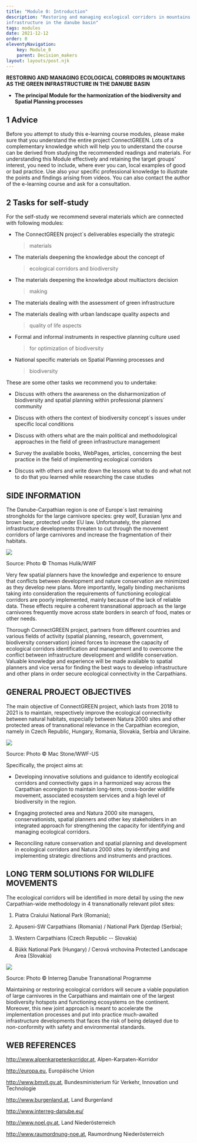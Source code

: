```yaml
---
title: "Module 0: Introduction"
description: "Restoring and managing ecological corridors in mountains as the green
infrastructure in the danube basin"
tags: modules
date: 2021-12-12
order: 0
eleventyNavigation:
    key: Module_0
    parent: Decision_makers
layout: layouts/post.njk
---
```


**RESTORING AND MANAGING ECOLOGICAL CORRIDORS IN MOUNTAINS AS THE GREEN
INFRASTRUCTURE IN THE DANUBE BASIN**

-   **The principal Module for the harmonization of the biodiversity and
    Spatial Planning processes**

## 1 Advice

Before you attempt to study this e-learning course modules, please make
sure that you understand the entire project ConnectGREEN. Lots of a
complementary knowledge which will help you to understand the course can
be derived from studying the recommended readings and materials. For
understanding this Module effectively and retaining the target groups'
interest, you need to include, where ever you can, local examples of
good or bad practice. Use also your specific professional knowledge to
illustrate the points and findings arising from videos. You can also
contact the author of the e-learning course and ask for a consultation.

## 2 Tasks for self-study

For the self-study we recommend several materials which are connected
with following modules:

-   The ConnectGREEN project\`s deliverables especially the strategic
    > materials

-   The materials deepening the knowledge about the concept of
    > ecological corridors and biodiversity

-   The materials deepening the knowledge about multiactors decision
    > making

-   The materials dealing with the assessment of green infrastructure

-   The materials dealing with urban landscape quality aspects and
    > quality of life aspects

-   Formal and informal instruments in respective planning culture used
    > for optimization of biodiversity

-   National specific materials on Spatial Planning processes and
    > biodiversity

These are some other tasks we recommend you to undertake:

-   Discuss with others the awareness on the disharmonization of
    biodiversity and spatial planning within professional planners´
    community

-   Discuss with others the context of biodiversity concept\`s issues
    under specific local conditions

-   Discuss with others what are the main political and methodological
    approaches in the field of green infrastructure management

-   Survey the available books, WebPages, articles, concerning the best
    practice in the field of implementing ecological corridors

-   Discuss with others and write down the lessons what to do and what
    not to do that you learned while researching the case studies

## SIDE INFORMATION

The Danube-Carpathian region is one of Europe´s last remaining
strongholds for the large carnivore species: grey wolf, Eurasian lynx
and brown bear, protected under EU law. Unfortunately, the planned
infrastructure developments threaten to cut through the movement
corridors of large carnivores and increase the fragmentation of their
habitats.

![](/notes/media/0_image1.jpeg)

Source: Photo © Thomas Hulik/WWF

Very few spatial planners have the knowledge and experience to ensure
that conflicts between development and nature conservation are minimized
as they develop new plans. More importantly, legally binding mechanisms
taking into consideration the requirements of functioning ecological
corridors are poorly implemented, mainly because of the lack of reliable
data. These effects require a coherent transnational approach as the
large carnivores frequently move across state borders in search of food,
mates or other needs.

Thorough ConnectGREEN project, partners from different countries and
various fields of activity (spatial planning, research, government,
biodiversity conservation) joined forces to increase the capacity of
ecological corridors identification and management and to overcome the
conflict between infrastructure development and wildlife conservation.
Valuable knowledge and experience will be made available to spatial
planners and vice versa for finding the best ways to develop
infrastructure and other plans in order secure ecological connectivity
in the Carpathians.

## GENERAL PROJECT OBJECTIVES

The main objective of ConnectGREEN project, which lasts from 2018 to
2021 is to maintain, respectively improve the ecological connectivity
between natural habitats, especially between Natura 2000 sites and other
protected areas of transnational relevance in the Carpathian ecoregion,
namely in Czech Republic, Hungary, Romania, Slovakia, Serbia and
Ukraine.

![](/notes/media/0_image2.png)

Source: Photo © Mac Stone/WWF-US

Specifically, the project aims at:

-   Developing innovative solutions and guidance to identify ecological
    corridors and connectivity gaps in a harmonized way across the
    Carpathian ecoregion to maintain long-term, cross-border wildlife
    movement, associated ecosystem services and a high level of
    biodiversity in the region.

-   Engaging protected area and Natura 2000 site managers,
    conservationists, spatial planners and other key stakeholders in an
    integrated approach for strengthening the capacity for identifying
    and managing ecological corridors.

-   Reconciling nature conservation and spatial planning and development
    in ecological corridors and Natura 2000 sites by identifying and
    implementing strategic directions and instruments and practices.

## LONG TERM SOLUTIONS FOR WILDLIFE MOVEMENTS

The ecological corridors will be identified in more detail by using the
new Carpathian-wide methodology in 4 transnationally relevant pilot
sites:

1. Piatra Craiului National Park (Romania);

2. Apuseni-SW Carpathians (Romania) / National Park Djerdap (Serbia);

3. Western Carpathians (Czech Republic -- Slovakia)

4. Bükk National Park (Hungary) / Cerová vrchovina Protected Landscape
    Area (Slovakia)

![](/notes/media/0_image3.png)

Source: Photo © Interreg Danube Transnational Programme

Maintaining or restoring ecological corridors will secure a viable
population of large carnivores in the Carpathians and maintain one of
the largest biodiversity hotspots and functioning ecosystems on the
continent. Moreover, this new joint approach is meant to accelerate the
implementation processes and put into practice much-awaited
infrastructure developments that faces the risk of being delayed due to
non-conformity with safety and environmental standards.

## WEB REFERENCES

http://www.alpenkarpetenkorridor.at, Alpen-Karpaten-Korridor

http://europa.eu, Europäische Union

http://www.bmvit.gv.at, Bundesministerium für Verkehr, Innovation und
Technologie

http://www.burgenland.at, Land Burgenland

http://www.interreg-danube.eu/

http://www.noel.gv.at, Land Niederösterreich

http://www.raumordnung-noe.at, Raumordnung Niederösterreich
